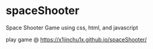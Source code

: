 # spaceShooter
Space Shooter Game using css, html, and javascript

play game @ https://x1jinchu1x.github.io/spaceShooter/
